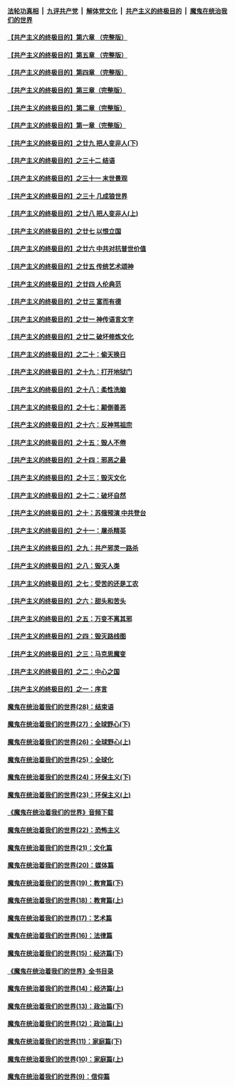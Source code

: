 ####  [法轮功真相](../../../../basic/blob/master/README.md?t=04221231) &nbsp;|&nbsp; [九评共产党](../../../../9ping.md/blob/master/README.md?t=04221231) &nbsp;|&nbsp; [解体党文化](../../../../jtdwh.md/blob/master/README.md?t=04221231)  &nbsp;|&nbsp; [共产主义的终极目的](../../../../gczydzjmd.md/blob/master/README.md?t=04221231) &nbsp;|&nbsp; [魔鬼在统治我们的世界](../../../../mgztzwmdsj.md/blob/master/README.md?t=04221231) 

#### [【共产主义的终极目的】第六章 （完整版）](../pages/nsc422/n11428913.md?t=04221231) 

#### [【共产主义的终极目的】第五章 （完整版）](../pages/nsc422/n11428912.md?t=04221231) 

#### [【共产主义的终极目的】第四章 （完整版）](../pages/nsc422/n11428907.md?t=04221231) 

#### [【共产主义的终极目的】第三章（完整版）](../pages/nsc422/n11428848.md?t=04221231) 

#### [【共产主义的终极目的】第二章（完整版）](../pages/nsc422/n11428831.md?t=04221231) 

#### [【共产主义的终极目的】第一章（完整版）](../pages/nsc422/n11417651.md?t=04221231) 

#### [【共产主义的终极目的】之廿九 把人变非人(下)](../pages/nsc422/n11344140.md?t=04221231) 

#### [【共产主义的终极目的】之三十二 结语](../pages/nsc422/n11360535.md?t=04221231) 

#### [【共产主义的终极目的】之三十一 末世景观](../pages/nsc422/n11351129.md?t=04221231) 

#### [【共产主义的终极目的】之三十 几成狼世界](../pages/nsc422/n11348280.md?t=04221231) 

#### [【共产主义的终极目的】之廿八 把人变非人(上)](../pages/nsc422/n11340492.md?t=04221231) 

#### [【共产主义的终极目的】之廿七 以恨立国](../pages/nsc422/n11336944.md?t=04221231) 

#### [【共产主义的终极目的】之廿六 中共对抗普世价值](../pages/nsc422/n11324785.md?t=04221231) 

#### [【共产主义的终极目的】之廿五 传统艺术颂神](../pages/nsc422/n11296396.md?t=04221231) 

#### [【共产主义的终极目的】之廿四 人伦典范](../pages/nsc422/n11296397.md?t=04221231) 

#### [【共产主义的终极目的】之廿三 富而有德](../pages/nsc422/n11283598.md?t=04221231) 

#### [【共产主义的终极目的】之廿一 神传语言文字](../pages/nsc422/n11263265.md?t=04221231) 

#### [【共产主义的终极目的】之廿二 破坏修炼文化](../pages/nsc422/n11245728.md?t=04221231) 

#### [【共产主义的终极目的】之二十：偷天换日](../pages/nsc422/n11238846.md?t=04221231) 

#### [【共产主义的终极目的】之十九：打开地狱门](../pages/nsc422/n11206376.md?t=04221231) 

#### [【共产主义的终极目的】之十八：柔性洗脑](../pages/nsc422/n11199994.md?t=04221231) 

#### [【共产主义的终极目的】之十七：颠倒善恶](../pages/nsc422/n11179782.md?t=04221231) 

#### [【共产主义的终极目的】之十六：反神骂祖宗](../pages/nsc422/n11166798.md?t=04221231) 

#### [【共产主义的终极目的】之十五：毁人不倦](../pages/nsc422/n11166792.md?t=04221231) 

#### [【共产主义的终极目的】之十四：邪恶之最](../pages/nsc422/n11150249.md?t=04221231) 

#### [【共产主义的终极目的】之十三：毁灭文化](../pages/nsc422/n11135227.md?t=04221231) 

#### [【共产主义的终极目的】之十二：破坏自然](../pages/nsc422/n11135214.md?t=04221231) 

#### [【共产主义的终极目的】之十：苏俄预演 中共登台](../pages/nsc422/n11118424.md?t=04221231) 

#### [【共产主义的终极目的】之十一：屠杀精英](../pages/nsc422/n11118442.md?t=04221231) 

#### [【共产主义的终极目的】之九：共产邪灵一路杀](../pages/nsc422/n11114139.md?t=04221231) 

#### [【共产主义的终极目的】之八：毁灭人类](../pages/nsc422/n11108503.md?t=04221231) 

#### [【共产主义的终极目的】之七：受苦的还是工农](../pages/nsc422/n11101809.md?t=04221231) 

#### [【共产主义的终极目的】之六：甜头和苦头](../pages/nsc422/n11096971.md?t=04221231) 

#### [【共产主义的终极目的】之五：万变不离其邪](../pages/nsc422/n11091285.md?t=04221231) 

#### [【共产主义的终极目的】之四：毁灭路线图](../pages/nsc422/n11086284.md?t=04221231) 

#### [【共产主义的终极目的】之三：马克思魔变](../pages/nsc422/n11061941.md?t=04221231) 

#### [【共产主义的终极目的】之二：中心之国](../pages/nsc422/n11047728.md?t=04221231) 

#### [【共产主义的终极目的】之一：序言](../pages/nsc422/n11086077.md?t=04221231) 

#### [魔鬼在统治着我们的世界(28)：结束语](../pages/nsc422/n10936246.md?t=04221231) 

#### [魔鬼在统治着我们的世界(27)：全球野心(下)](../pages/nsc422/n10928319.md?t=04221231) 

#### [魔鬼在统治着我们的世界(26)：全球野心(上)](../pages/nsc422/n10900318.md?t=04221231) 

#### [魔鬼在统治着我们的世界(25)：全球化](../pages/nsc422/n10788205.md?t=04221231) 

#### [魔鬼在统治着我们的世界(24)：环保主义(下)](../pages/nsc422/n10695307.md?t=04221231) 

#### [魔鬼在统治着我们的世界(23)：环保主义(上)](../pages/nsc422/n10688613.md?t=04221231) 

#### [《魔鬼在统治着我们的世界》音频下载](../pages/nsc422/n10635553.md?t=04221231) 

#### [魔鬼在统治着我们的世界(22)：恐怖主义](../pages/nsc422/n10614727.md?t=04221231) 

#### [魔鬼在统治着我们的世界(21)：文化篇](../pages/nsc422/n10597706.md?t=04221231) 

#### [魔鬼在统治着我们的世界(20)：媒体篇](../pages/nsc422/n10586579.md?t=04221231) 

#### [魔鬼在统治着我们的世界(19)：教育篇(下)](../pages/nsc422/n10564808.md?t=04221231) 

#### [魔鬼在统治着我们的世界(18)：教育篇(上)](../pages/nsc422/n10526970.md?t=04221231) 

#### [魔鬼在统治着我们的世界(17)：艺术篇](../pages/nsc422/n10499093.md?t=04221231) 

#### [魔鬼在统治着我们的世界(16)：法律篇](../pages/nsc422/n10485969.md?t=04221231) 

#### [魔鬼在统治着我们的世界(15)：经济篇(下)](../pages/nsc422/n10469975.md?t=04221231) 

#### [《魔鬼在统治着我们的世界》全书目录](../pages/nsc422/n10464261.md?t=04221231) 

#### [魔鬼在统治着我们的世界(14)：经济篇(上)](../pages/nsc422/n10457370.md?t=04221231) 

#### [魔鬼在统治着我们的世界(13)：政治篇(下)](../pages/nsc422/n10448270.md?t=04221231) 

#### [魔鬼在统治着我们的世界(12)：政治篇(上)](../pages/nsc422/n10444576.md?t=04221231) 

#### [魔鬼在统治着我们的世界(11)：家庭篇(下)](../pages/nsc422/n10440961.md?t=04221231) 

#### [魔鬼在统治着我们的世界(10)：家庭篇(上)](../pages/nsc422/n10435448.md?t=04221231) 

#### [魔鬼在统治着我们的世界(9)：信仰篇](../pages/nsc422/n10432159.md?t=04221231) 

